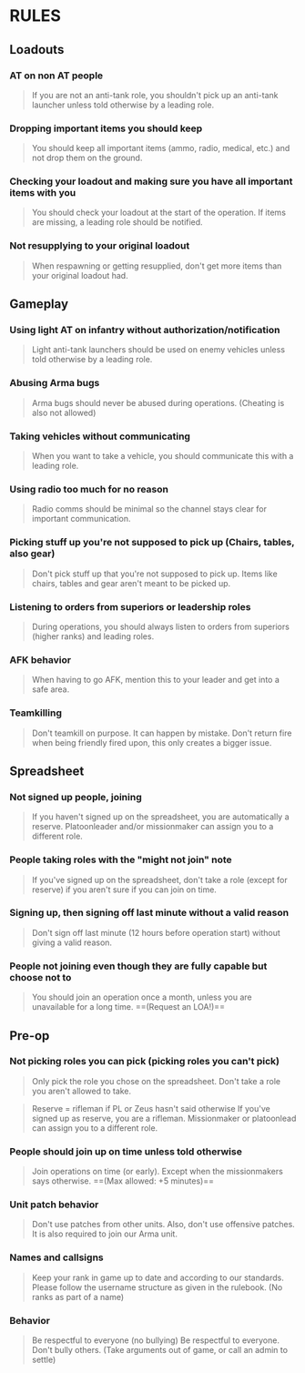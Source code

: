 # RULES

## Loadouts 

### AT on non AT people 
>
>If you are not an anti-tank role, you shouldn't pick up an anti-tank launcher unless told otherwise by a leading role.

### Dropping important items you should keep 

>You should keep all important items (ammo, radio, medical, etc.) and not drop them on the ground.

### Checking your loadout and making sure you have all important items with you

>You should check your loadout at the start of the operation.
>If items are missing, a leading role should be notified.

### Not resupplying to your original loadout 
>
>When respawning or getting resupplied, don't get more items than your original loadout had.

## Gameplay

### Using light AT on infantry without authorization/notification 
>
>Light anti-tank launchers should be used on enemy vehicles unless told otherwise by a leading role.

### Abusing Arma bugs 
>
>Arma bugs should never be abused during operations. (Cheating is also not allowed)

### Taking vehicles without communicating 
>
>When you want to take a vehicle, you should communicate this with a leading role.

### Using radio too much for no reason 
>
>Radio comms should be minimal so the channel stays clear for important communication.

### Picking stuff up you're not supposed to pick up (Chairs, tables, also gear) 
>
>Don't pick stuff up that you're not supposed to pick up. Items like chairs, tables and gear aren't meant to be picked up.

### Listening to orders from superiors or leadership roles 
>
>During operations, you should always listen to orders from superiors (higher ranks) and leading roles.

### AFK behavior 
>
>When having to go AFK, mention this to your leader and get into a safe area.

### Teamkilling 
>
>Don't teamkill on purpose. It can happen by mistake.
>Don't return fire when being friendly fired upon, this only creates a bigger issue.

## Spreadsheet 

### Not signed up people, joining 
>
>If you haven't signed up on the spreadsheet, you are automatically a reserve.
>Platoonleader and/or missionmaker can assign you to a different role.

### People taking roles with the "might not join" note 
>
>If you've signed up on the spreadsheet, don't take a role (except for reserve) if you aren't sure if you can join on time.

### Signing up, then signing off last minute without a valid reason 
>
>Don't sign off last minute (12 hours before operation start) without giving a valid reason.

### People not joining even though they are fully capable but choose not to 
>
>You should join an operation once a month, unless you are unavailable for a long time. ==(Request an LOA!)==

## Pre-op 

### Not picking roles you can pick (picking roles you can't pick) 
>
>Only pick the role you chose on the spreadsheet. Don't take a role you aren't allowed to take.

>Reserve = rifleman if PL or Zeus hasn't said otherwise 
>If you've signed up as reserve, you are a rifleman.
>Missionmaker or platoonlead can assign you to a different role.

### People should join up on time unless told otherwise 
>
>Join operations on time (or early). Except when the missionmakers says otherwise. ==(Max allowed: +5 minutes)==

### Unit patch behavior 
>
>Don't use patches from other units. Also, don't use offensive patches.
>It is also required to join our Arma unit.

### Names and callsigns 
>
>Keep your rank in game up to date and according to our standards.
>Please follow the username structure as given in the rulebook. (No ranks as part of a name)

### Behavior
>
>Be respectful to everyone (no bullying) Be respectful to everyone. Don't bully others. (Take arguments out of game, or call an admin to settle)
